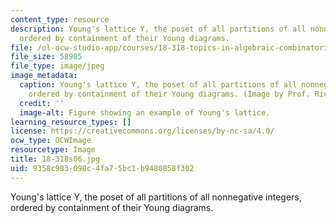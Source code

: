 ```yaml
---
content_type: resource
description: Young's lattice Y, the poset of all partitions of all nonnegative integers,
  ordered by containment of their Young diagrams.
file: /ol-ocw-studio-app/courses/18-318-topics-in-algebraic-combinatorics-spring-2006/9358c983098c4fa75bc1b9480858f302_18-318s06.jpg
file_size: 58905
file_type: image/jpeg
image_metadata:
  caption: Young's lattice Y, the poset of all partitions of all nonnegative integers,
    ordered by containment of their Young diagrams. (Image by Prof. Richard Stanley.)
  credit: ''
  image-alt: Figure showing an example of Young's lattice.
learning_resource_types: []
license: https://creativecommons.org/licenses/by-nc-sa/4.0/
ocw_type: OCWImage
resourcetype: Image
title: 18-318s06.jpg
uid: 9358c983-098c-4fa7-5bc1-b9480858f302
---
```

Young's lattice Y, the poset of all partitions of all nonnegative integers, ordered by containment of their Young diagrams.